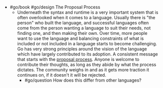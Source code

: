- #go/book #go/design The Proposal Process
	- Underneath the syntax and runtime is a very important system that is often overlooked when it comes to a language. Usually there is "the person" who built the language, and successful languages often come from the person wanting a language to suit their needs, not finding one, and then making their own. Over time, more people want to use the language and balancing constraints of what is included or not included in a language starts to become challenging. Go has very strong principles around the vision of the language which have largely contributed to its adoption. A consistent message that starts with the [proposal process](https://github.com/golang/proposal/). Anyone is welcome to contribute their thoughts, as long as they abide by what the process dictates. The community weighs in and as it gets more traction it continues on, if it doesn't it will be rejected.
		- #go/question How does this differ from other languages?